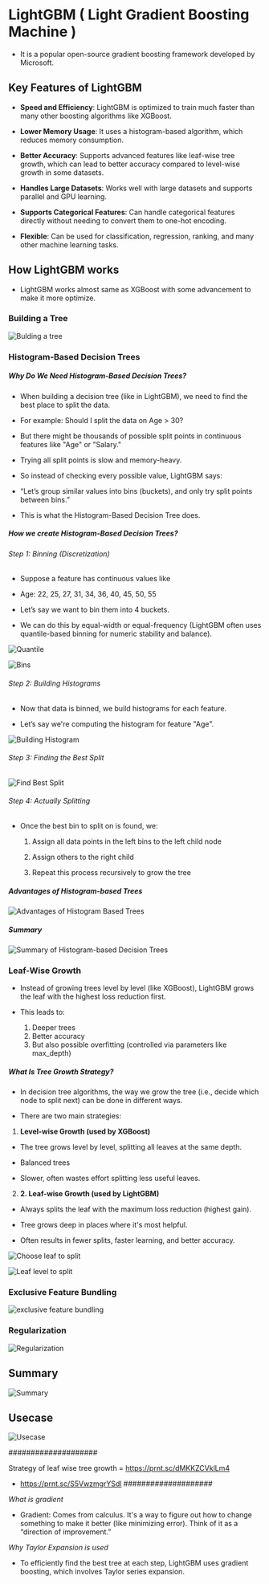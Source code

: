 # LightGBM ( Light Gradient Boosting Machine )

- It is a popular open-source gradient boosting framework developed by Microsoft.

## Key Features of LightGBM

- **Speed and Efficiency**: LightGBM is optimized to train much faster than many other boosting algorithms like XGBoost.

- **Lower Memory Usage**: It uses a histogram-based algorithm, which reduces memory consumption.

- **Better Accuracy**: Supports advanced features like leaf-wise tree growth, which can lead to better accuracy compared to level-wise growth in some datasets.

- **Handles Large Datasets**: Works well with large datasets and supports parallel and GPU learning.

- **Supports Categorical Features**: Can handle categorical features directly without needing to convert them to one-hot encoding.

- **Flexible**: Can be used for classification, regression, ranking, and many other machine learning tasks.

## How LightGBM works 

- LightGBM works almost same as XGBoost with some advancement to make it more optimize.

### Building a Tree

![Bulding a tree](tree_building.png)

### Histogram-Based Decision Trees

##### Why Do We Need Histogram-Based Decision Trees?

- When building a decision tree (like in LightGBM), we need to find the best place to split the data.

- For example: Should I split the data on Age > 30?

- But there might be thousands of possible split points in continuous features like "Age" or "Salary."

- Trying all split points is slow and memory-heavy.

- So instead of checking every possible value, LightGBM says:

- “Let’s group similar values into bins (buckets), and only try split points between bins.”

- This is what the Histogram-Based Decision Tree does.

##### How we create Histogram-Based Decision Trees?

###### Step 1: Binning (Discretization)

- Suppose a feature has continuous values like

- Age: 22, 25, 27, 31, 34, 36, 40, 45, 50, 55

- Let’s say we want to bin them into 4 buckets.

- We can do this by equal-width or equal-frequency (LightGBM often uses quantile-based binning for numeric stability and balance).

![Quantile](quantile.png)

![Bins](bins.png)

###### Step 2: Building Histograms

- Now that data is binned, we build histograms for each feature.

- Let’s say we're computing the histogram for feature "Age".

![Building Histogram](building_histogram.png)

###### Step 3: Finding the Best Split

![Find Best Split](find_best_split.png)

###### Step 4: Actually Splitting

- Once the best bin to split on is found, we:

    1. Assign all data points in the left bins to the left child node

    2. Assign others to the right child

    3. Repeat this process recursively to grow the tree

##### Advantages of Histogram-based Trees

![Advantages of Histogram Based Trees](histogram_tree_advantages.png)

##### Summary

![Summary of Histogram-based Decision Trees](summary_of_math.png)

### Leaf-Wise Growth

- Instead of growing trees level by level (like XGBoost), LightGBM grows the leaf with the highest loss reduction first.

- This leads to:

    1. Deeper trees
    2. Better accuracy
    3. But also possible overfitting (controlled via parameters like max_depth)

##### What Is Tree Growth Strategy?

- In decision tree algorithms, the way we grow the tree (i.e., decide which node to split next) can be done in different ways.

- There are two main strategies:

1. **Level-wise Growth (used by XGBoost)**

- The tree grows level by level, splitting all leaves at the same depth.

- Balanced trees

- Slower, often wastes effort splitting less useful leaves.

2. **2. Leaf-wise Growth (used by LightGBM)**

- Always splits the leaf with the maximum loss reduction (highest gain).

- Tree grows deep in places where it's most helpful.

- Often results in fewer splits, faster learning, and better accuracy.

![Choose leaf to split](choose_leaf_to_split.png)

![Leaf level to split](choose_leaf_level_to_split.png)


### Exclusive Feature Bundling

![exclusive feature bundling](exclusive_feature_bundling.png)

### Regularization

![Regularization](regularization.png)

## Summary

![Summary](xgboost_and_lightgbm_summary.png)

## Usecase

![Usecase](UseCase.png)
































####################

Strategy of leaf wise tree growth = https://prnt.sc/dMKKZCVklLm4

- https://prnt.sc/S5VwzmgrYSdl
####################

*What is gradient*

- Gradient: Comes from calculus. It's a way to figure out how to change something to make it better (like minimizing error). Think of it as a “direction of improvement.”

*Why Taylor Expansion is used*

- To efficiently find the best tree at each step, LightGBM uses gradient boosting, which involves Taylor series expansion.



